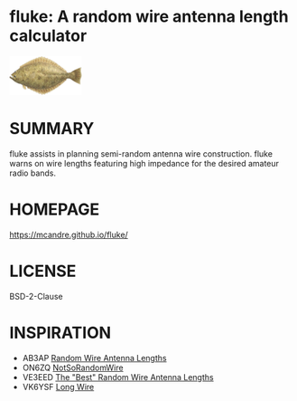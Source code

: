 # fluke: A random wire antenna length calculator

![flounder](fluke.png)

# SUMMARY

fluke assists in planning semi-random antenna wire construction. fluke warns on wire lengths featuring high impedance for the desired amateur radio bands.

# HOMEPAGE

https://mcandre.github.io/fluke/

# LICENSE

BSD-2-Clause

# INSPIRATION

* AB3AP [Random Wire Antenna Lengths](https://udel.edu/~mm/ham/randomWire/)
* ON6ZQ [NotSoRandomWire](https://www.on6zq.be/w/index.php/Scilab/NotSoRandomWire)
* VE3EED [The "Best" Random Wire Antenna Lengths](https://www.hamuniverse.com/randomwireantennalengths.html)
* VK6YSF [Long Wire](http://vk6ysf.com/longwire_antenna.htm)
